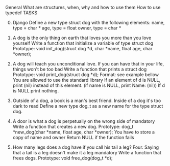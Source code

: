 General
What are structures, when, why and how to use them
How to use typedef
TASKS

0. Django
Define a new type struct dog with the following elements:
name, type = char *
age, type = float
owner, type = char *

1. A dog is the only thing on earth that loves you more than you love yourself
Write a function that initialize a variable of type struct dog
Prototype: void init_dog(struct dog *d, char *name, float age, char *owner);

2. A dog will teach you unconditional love. If you can have that in your
life, things won't be too bad
Write a function that prints a struct dog
Prototype: void print_dog(struct dog *d);
Format: see example bellow
You are allowed to use the standard library
If an element of d is NULL, print (nil) instead of this element.
(if name is NULL, print Name: (nil))
If d is NULL print nothing.

3. Outside of a dog, a book is a man's best friend. Inside of a dog it's too
dark to read
Define a new type dog_t as a new name for the type struct dog.

4. A door is what a dog is perpetually on the wrong side of mandatory
Write a function that creates a new dog.
Prototype: dog_t *new_dog(char *name, float age, char *owner);
You have to store a copy of name and owner
Return NULL if the function fails

5. How many legs does a dog have if you call his tail a leg? Four. Saying that
a tail is a leg doesn't make it a leg mandatory
Write a function that frees dogs.
Prototype: void free_dog(dog_t *d);